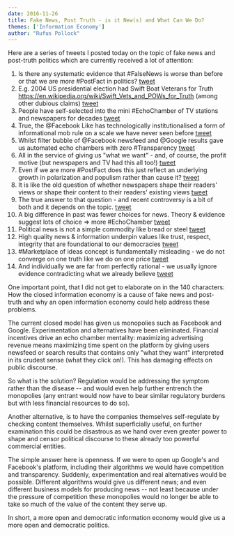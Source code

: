 ```yaml
---
date: 2016-11-26
title: Fake News, Post Truth - is it New(s) and What Can We Do?
themes: ['Information Economy']
author: "Rufus Pollock"
---
```


Here are a series of tweets I posted today on the topic of fake news and post-truth politics which are currently received a lot of attention:

1. Is there any systematic evidence that #FalseNews is worse than before or that we are *more* #PostFact in politics? [tweet](https://twitter.com/rufuspollock/status/802414208377823232)
2. E.g. 2004 US presidential election had Swift Boat Veterans for Truth https://en.wikipedia.org/wiki/Swift_Vets_and_POWs_for_Truth (among other dubious claims) [tweet](https://twitter.com/rufuspollock/status/802414987385905152)
3. People have self-selected into the mini #EchoChamber of TV stations and newspapers for decades [tweet](https://twitter.com/rufuspollock/status/802418212117757952)
4. True, the @Facebook Like has technologically institutionalised a form of informational mob rule on a scale we have never seen before [tweet](https://twitter.com/rufuspollock/status/802418742772822017)
5. Whilst filter bubble of @Facebook newsfeed and @Google results gave us automated echo chambers with zero #Transparency [tweet](https://twitter.com/rufuspollock/status/802419787951472640)
6. All in the service of giving us "what we want" - and, of course, the profit motive (but newspapers and TV had this all too!) [tweet](https://twitter.com/rufuspollock/status/802420229393395712)
7. Even if we are more #PostFact does this just reflect an underlying growth in polarization and populism rather than cause it? [tweet](https://twitter.com/rufuspollock/status/802420904688914432)
8. It is like the old question of whether newspapers shape their readers' views or shape their content to their readers' existing views [tweet](https://twitter.com/rufuspollock/status/802421353227939841)
9. The true answer to that question - and recent controversy is a bit of both and it depends on the topic. [tweet](https://twitter.com/rufuspollock/status/802421674528239616)
10. A big difference in past was fewer choices for news. Theory & evidence suggest lots of choice => more #EchoChamber [tweet](https://twitter.com/rufuspollock/status/802423540582641668)
11. Political news is not a simple commodity like bread or steel [tweet](https://twitter.com/rufuspollock/status/802425005313179648)
12. High quality news & information underpin values like trust, respect, integrity that are foundational to our democracies [tweet](https://twitter.com/rufuspollock/status/802425733079568384)
13. #Marketplace of ideas concept is fundamentally misleading - we do not converge on one truth like we do on one price [tweet](https://twitter.com/rufuspollock/status/802427734169239553)
14. And individually we are far from perfectly rational - we usually ignore evidence contradicting what we already believe [tweet](https://twitter.com/rufuspollock/status/802430642181079041)

One important point, that I did not get to elaborate on in the 140 characters: How the closed information economy is a cause of fake news and post-truth and why an open information economy could help address these problems.

The current closed model has given us monopolies such as Facebook and Google. Experimentation and alternatives have been eliminated. Financial incentives drive an echo chamber mentality: maximizing advertising revenue means maximizing time spent on the platform by giving users newsfeed or search results that contains only "what they want" interpreted in its crudest sense (what they click on!). This has damaging effects on public discourse.

So what is the solution? Regulation would be addressing the symptom rather than the disease -- and would even help further entrench the monopolies (any entrant would now have to bear similar regulatory burdens but with less financial resources to do so).

Another alternative, is to have the companies themselves self-regulate by checking content themselves. Whilst superficially useful, on further examination this could be disastrous as we hand over even greater power to shape and censor political discourse to these already too powerful commercial entities.

The simple answer here is openness. If we were to open up Google's and Facebook's platform, including their algorithms we would have competition and transparency. Suddenly, experimentation and real alternatives would be possible. Different algorithms would give us different news; and even different business models for producing news -- not least because under the pressure of competition these monopolies would no longer be able to take so much of the value of the content they serve up.

In short, a more open and democratic information economy would give us a more open and democratic politics.
